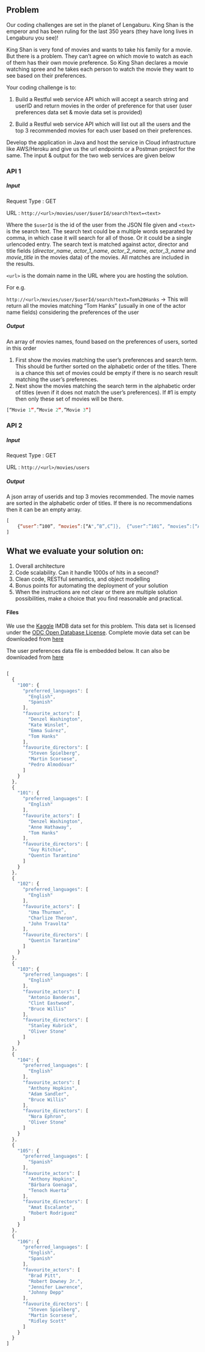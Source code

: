 ## Problem

Our coding challenges are set in the planet of Lengaburu. King Shan is the emperor and has been ruling for the last 350 years (they have long lives in Lengaburu you see)!

King Shan is very fond of movies and wants to take his family for a movie. But there is a problem. They can’t agree on which movie to watch as each of them has their own movie preference. So King Shan declares a movie watching spree and he takes each person to watch the movie they want to see based on their preferences. 

Your coding challenge is to: 

1. Build a Restful web service API which will accept a search string and userID and return movies in the order of preference for that user (user preferences data set & movie data set is provided)

2. Build a Restful web service API which will list out all the users and the top 3 recommended movies for each user based on their preferences.

Develop the application in Java and host the service in Cloud infrastructure like AWS/Heroku and give us the url endpoints or a Postman project for the same. The input & output for the two web services are given below


### API 1

##### Input 

Request Type : GET

URL : `http://<url>/movies/user/$userId/search?text=<text>`


Where the `$userId` is the id of the user from the JSON file given and `<text>`  is the search text. The search text could be a multiple words separated by comma, in which case it will search for all of those. Or it could be a single urlencoded entry. The search text is matched against actor, director and title fields (*director_name*, *actor_1_name*, *actor_2_name*, *actor_3_name* and *movie_title* in the movies data) of the movies. All matches are included in the results. 

`<url>` is the domain name in the URL where you are hosting the solution.



For e.g. 

`http://<url>/movies/user/$userId/search?text=Tom%20Hanks`  ->  This will return all the movies matching “Tom Hanks” (usually in one of the actor name fields) considering the preferences of the user


##### Output	

An array of movies names, found based on the preferences of users, sorted in this order

1. First show the movies matching the user’s preferences and search term. This should be further sorted on the alphabetic order of the titles. There is a chance this set of movies could be empty if there is no search result matching the user’s preferences.
2. Next show the movies matching the search term in the alphabetic order of titles (even if it does not match the user’s preferences). If #1 is empty then only these set of movies will be there. 

```javascript
[“Movie 1”,”Movie 2”,”Movie 3”]
```

### API 2

##### Input 

Request Type : GET

URL : `http://<url>/movies/users`


##### Output

A json array of userids and top 3 movies recommended. The movie names are sorted in the alphabetic order of titles. If there is no recommendations then it can be an empty array.


```javascript
[
	{“user”:”100”, “movies”:[“A",”B”,C”]}, 	{“user”:”101”, “movies”:[“A",”D”,C”]},{“user”:”102”, “movies”:[“A",”D”,C”]},{“user”:”103”, “movies”:[“A",”DD”,C”]},{“user”:”104”, “movies”:[“AA",”D”,C”]},{“user”:”105”, “movies”:[“A",”D”,"CD”]}, {“user”:”106”, “movies”:[“A",”D”,"E”]}
]
```


## What we evaluate your solution on:

1. Overall architecture 
2. Code scalability. Can it handle 1000s of hits in a second?
3. Clean code, RESTful semantics, and object modelling 
4. Bonus points for automating the deployment of your solution
5. When the instructions are not clear or there are multiple solution possibilities, make a choice that you find reasonable and practical.


#### Files

We use the [Kaggle](www.kaggle.com) IMDB data set for this problem. This data set is licensed under the [ODC Open Database License](https://opendatacommons.org/licenses/odbl/summary/). Complete movie data set can be downloaded from [here](https://www.kaggle.com/deepmatrix/imdb-5000-movie-dataset/downloads/imdb-5000-movie-dataset.zip)

The user preferences data file is embedded below. It can also be downloaded from [here](https://gist.github.com/dhanush/9409f9afe2d15956dd508d95b933726f)


```javascript

[
  {
    "100": {
      "preferred_languages": [
        "English",
        "Spanish"
      ],
      "favourite_actors": [
        "Denzel Washington",
        "Kate Winslet",
        "Emma Suárez",
        "Tom Hanks"
      ],
      "favourite_directors": [
        "Steven Spielberg",
        "Martin Scorsese",
        "Pedro Almodóvar"
      ]
    }
  },
  {
    "101": {
      "preferred_languages": [
        "English"
      ],
      "favourite_actors": [
        "Denzel Washington",
        "Anne Hathaway",
        "Tom Hanks"
      ],
      "favourite_directors": [
        "Guy Ritchie",
        "Quentin Tarantino"
      ]
    }
  },
  {
    "102": {
      "preferred_languages": [
        "English"
      ],
      "favourite_actors": [
        "Uma Thurman",
        "Charlize Theron",
        "John Travolta"
      ],
      "favourite_directors": [
        "Quentin Tarantino"
      ]
    }
  },
  {
    "103": {
      "preferred_languages": [
        "English"
      ],
      "favourite_actors": [
        "Antonio Banderas",
        "Clint Eastwood",
        "Bruce Willis"
      ],
      "favourite_directors": [
        "Stanley Kubrick",
        "Oliver Stone"
      ]
    }
  },
  {
    "104": {
      "preferred_languages": [
        "English"
      ],
      "favourite_actors": [
        "Anthony Hopkins",
        "Adam Sandler",
        "Bruce Willis"
      ],
      "favourite_directors": [
        "Nora Ephron",
        "Oliver Stone"
      ]
    }
  },
  {
    "105": {
      "preferred_languages": [
        "Spanish"
      ],
      "favourite_actors": [
        "Anthony Hopkins",
        "Bárbara Goenaga",
        "Tenoch Huerta"
      ],
      "favourite_directors": [
        "Amat Escalante",
        "Robert Rodriguez"
      ]
    }
  },
  {
    "106": {
      "preferred_languages": [
        "English",
        "Spanish"
      ],
      "favourite_actors": [
        "Brad Pitt",
        "Robert Downey Jr.",
        "Jennifer Lawrence",
        "Johnny Depp"
      ],
      "favourite_directors": [
        "Steven Spielberg",
        "Martin Scorsese",
        "Ridley Scott"
      ]
    }
  }
]
```